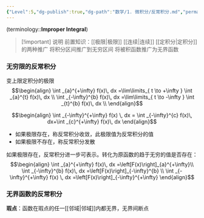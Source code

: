 ```yaml
---
{"Level":5,"dg-publish":true,"dg-path":"数学/1. 微积分/反常积分.md","permalink":"/数学/1. 微积分/反常积分/","dgPassFrontmatter":true,"noteIcon":"","created":"2024-09-17T18:25:52.610+08:00","updated":"2025-04-14T11:45:44.146+08:00"}
---
```


(terminology::**Improper Integral**)
> [!important] 说明
> 前置知识：[[极限\|极限]]   [[连续\|连续]]
> [[定积分\|定积分]]的两种推广
> 将积分区间推广到无穷区间
> 将被积函数推广为无界函数

### 无穷限的反常积分
变上限定积分的极限
$$\begin{align}
\int _{a}^{+\infty} f(x)\, dx  =\lim\limits_{ t \to +\infty } \int _{a}^{t} f(x)\, dx \\
\int _{-\infty}^{b} f(x)\, dx  =\lim\limits_{ t \to -\infty } \int _{t}^{b} f(x)\, dx \\
\end{align}$$

$$\begin{align}
\int _{-\infty}^{+\infty} f(x) \, dx  = \int _{-\infty}^{c} f(x)\, dx+\int _{c}^{+\infty} f(x)\, dx
\end{align}$$

- 如果极限存在，称反常积分收敛，此极限值为反常积分的值
- 如果极限不存在，称反常积分发散

如果极限存在，反常积分进一步可表示。转化为原函数的趋于无穷的值是否存在：
$$\begin{align}
\int _{a}^{+\infty} f(x)\, dx  =\left[F(x)\right]_{a}^{+\infty}\\
\int _{-\infty}^{b} f(x)\, dx  =\left[F(x)\right]_{-\infty}^{b} \\
\int _{-\infty}^{+\infty} f(x) \, dx  =\left[F(x)\right]_{-\infty}^{+\infty}
\end{align}$$

### 无界函数的反常积分
**瑕点**：函数在瑕点的任一[[邻域\|邻域]]内都无界，无界间断点



